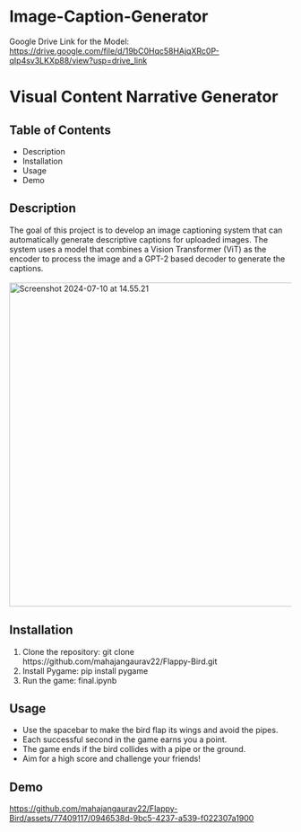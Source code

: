 # Image-Caption-Generator

Google Drive Link for the Model:
https://drive.google.com/file/d/19bC0Hqc58HAjqXRc0P-qIp4sv3LKXp88/view?usp=drive_link

# Visual Content Narrative Generator

## Table of Contents

<ul>
  <li>Description
    <li>Installation
      <li>Usage
        <li>Demo
          </ul>
          
         
## Description
The goal of this project is to develop an image captioning system that can automatically generate descriptive captions for uploaded images. The system uses a model that combines a Vision Transformer (ViT) as the encoder to process the image and a GPT-2 based decoder to generate the captions.
<br>
<br>
<img width="577" alt="Screenshot 2024-07-10 at 14.55.21" src="https://github.com/mahajangaurav22/Flappy-Bird/assets/77409117/d4fa987b-7ef4-4846-8452-16b501f12e20](https://github.com/mahajangaurav22/Image-Caption-Generator/blob/main/Screenshot%202024-07-10%20at%2014.55.21.png)">


## Installation

<ol type="1">
  <li>Clone the repository: git clone https://github.com/mahajangaurav22/Flappy-Bird.git
    <li>Install Pygame: pip install pygame
      <li>Run the game: final.ipynb
        </ol>
        
## Usage

<ul>
  <li>Use the spacebar to make the bird flap its wings and avoid the pipes.
    <li>Each successful second in the game earns you a point.
      <li>The game ends if the bird collides with a pipe or the ground.
        <li>Aim for a high score and challenge your friends!
          </ul>
          
## Demo

https://github.com/mahajangaurav22/Flappy-Bird/assets/77409117/0946538d-9bc5-4237-a539-f022307a1900
